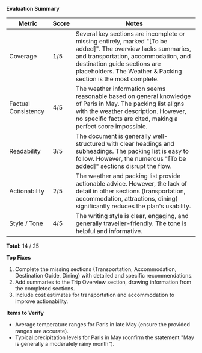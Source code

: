 **Evaluation Summary**

| Metric | Score | Notes |
| ------ | ----- | ----- |
| Coverage | 1/5 | Several key sections are incomplete or missing entirely, marked "[To be added]". The overview lacks summaries, and transportation, accommodation, and destination guide sections are placeholders. The Weather & Packing section is the most complete. |
| Factual Consistency | 4/5 | The weather information seems reasonable based on general knowledge of Paris in May. The packing list aligns with the weather description.  However, no specific facts are cited, making a perfect score impossible. |
| Readability | 3/5 | The document is generally well-structured with clear headings and subheadings. The packing list is easy to follow. However, the numerous "[To be added]" sections disrupt the flow. |
| Actionability | 2/5 | The weather and packing list provide actionable advice. However, the lack of detail in other sections (transportation, accommodation, attractions, dining) significantly reduces the plan's usability. |
| Style / Tone | 4/5 | The writing style is clear, engaging, and generally traveller-friendly. The tone is helpful and informative. |

**Total:** 14 / 25

**Top Fixes**
1.  Complete the missing sections (Transportation, Accommodation, Destination Guide, Dining) with detailed and specific recommendations.
2.  Add summaries to the Trip Overview section, drawing information from the completed sections.
3.  Include cost estimates for transportation and accommodation to improve actionability.

**Items to Verify**
*   Average temperature ranges for Paris in late May (ensure the provided ranges are accurate).
*   Typical precipitation levels for Paris in May (confirm the statement "May is generally a moderately rainy month").